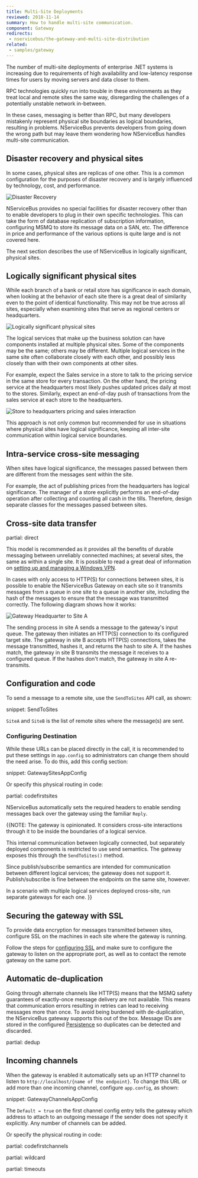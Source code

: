 ```yaml
---
title: Multi-Site Deployments
reviewed: 2018-11-14
summary: How to handle multi-site communication.
component: Gateway
redirects:
 - nservicebus/the-gateway-and-multi-site-distribution
related:
 - samples/gateway
---
```


The number of multi-site deployments of enterprise .NET systems is increasing due to requirements of high availability and low-latency response times for users by moving servers and data closer to them.

RPC technologies quickly run into trouble in these environments as they treat local and remote sites the same way, disregarding the challenges of a potentially unstable network in-between.

In these cases, messaging is better than RPC, but many developers mistakenly represent physical site boundaries as logical boundaries, resulting in problems. NServiceBus prevents developers from going down the wrong path but may leave them wondering how NServiceBus handles multi-site communication.


## Disaster recovery and physical sites

In some cases, physical sites are replicas of one other. This is a common configuration for the purposes of disaster recovery and is largely influenced by technology, cost, and performance.

![Disaster Recovery](disaster-recovery.png)

NServiceBus provides no special facilities for disaster recovery other than to enable developers to plug in their own specific technologies. This can take the form of database replication of subscription information, configuring MSMQ to store its message data on a SAN, etc. The difference in price and performance of the various options is quite large and is not covered here.

The next section describes the use of NServiceBus in logically significant, physical sites.


## Logically significant physical sites

While each branch of a bank or retail store has significance in each domain, when looking at the behavior of each site there is a great deal of similarity even to the point of identical functionality. This may not be true across all sites, especially when examining sites that serve as regional centers or headquarters.

![Logically significant physical sites](distributed-sites.png)

The logical services that make up the business solution can have components installed at multiple physical sites. Some of the components may be the same; others may be different. Multiple logical services in the same site often collaborate closely with each other, and possibly less closely than with their own components at other sites.

For example, expect the Sales service in a store to talk to the pricing service in the same store for every transaction. On the other hand, the pricing service at the headquarters most likely pushes updated prices daily at most to the stores. Similarly, expect an end-of-day push of transactions from the sales service at each store to the headquarters.

![Store to headquarters pricing and sales interaction](store-to-headquarters-pricing-and-sales.png)

This approach is not only common but recommended for use in situations where physical sites have logical significance, keeping all inter-site communication within logical service boundaries.


## Intra-service cross-site messaging

When sites have logical significance, the messages passed between them are different from the messages sent within the site.

For example, the act of publishing prices from the headquarters has logical significance. The manager of a store explicitly performs an end-of-day operation after collecting and counting all cash in the tills. Therefore, design separate classes for the messages passed between sites.


## Cross-site data transfer

partial: direct

This model is recommended as it provides all the benefits of durable messaging between unreliably connected machines; at several sites, the same as within a single site. It is possible to read a great deal of information on [setting up and managing a Windows VPN](https://technet.microsoft.com/en-us/library/hh831539.aspx).

In cases with only access to HTTP(S) for connections between sites, it is possible to enable the NServiceBus Gateway on each site so it transmits messages from a queue in one site to a queue in another site, including the hash of the messages to ensure that the message was transmitted correctly. The following diagram shows how it works:

![Gateway Headquarter to Site A](gateway-headquarter-to-site-a.png)

The sending process in site A sends a message to the gateway's input queue. The gateway then initiates an HTTP(S) connection to its configured target site. The gateway in site B accepts HTTP(S) connections, takes the message transmitted, hashes it, and returns the hash to site A. If the hashes match, the gateway in site B transmits the message it receives to a configured queue. If the hashes don't match, the gateway in site A re-transmits.


## Configuration and code

To send a message to a remote site, use the `SendToSites` API call, as shown:

snippet: SendToSites

`SiteA` and `SiteB` is the list of remote sites where the message(s) are sent.


### Configuring Destination

While these URLs can be placed directly in the call, it is recommended to put these settings in `app.config` so administrators can change them should the need arise. To do this, add this config section:

snippet: GatewaySitesAppConfig


Or specify this physical routing in code:


partial: codefirstsites


NServiceBus automatically sets the required headers to enable sending messages back over the gateway using the familiar `Reply`.

{{NOTE:
The gateway is opinionated. It considers cross-site interactions through it to be inside the boundaries of a logical service. 

This internal communication between logically connected, but separately deployed components is restricted to use send semantics. The gateway exposes this through the `SendToSites()` method. 

Since publish/subscribe semantics are intended for communication between different logical services; the gateway does not support it. Publish/subscribe is fine between the endpoints on the same site, however.

In a scenario with multiple logical services deployed cross-site, run separate gateways for each one.
}}

## Securing the gateway with SSL

To provide data encryption for messages transmitted between sites, configure SSL on the machines in each site where the gateway is running.

Follow the steps for [configuring SSL](https://docs.microsoft.com/en-us/dotnet/framework/wcf/feature-details/configuring-http-and-https) and make sure to configure the gateway to listen on the appropriate port, as well as to contact the remote gateway on the same port.


## Automatic de-duplication

Going through alternate channels like HTTP(S) means that the MSMQ safety guarantees of exactly-once message delivery are not available. This means that communication errors resulting in retries can lead to receiving messages more than once. To avoid being burdened with de-duplication, the NServiceBus gateway supports this out of the box. Message IDs are stored in the configured [Persistence](/persistence/) so duplicates can be detected and discarded.


partial: dedup


## Incoming channels

When the gateway is enabled it automatically sets up an HTTP channel to listen to `http://localhost/{name of the endpoint}`. To change this URL or add more than one incoming channel, configure `app.config`, as shown:

snippet: GatewayChannelsAppConfig

The `Default = true` on the first channel config entry tells the gateway which address to attach to an outgoing message if the sender does not specify it explicitly. Any number of channels can be added.

Or specify the physical routing in code:

partial: codefirstchannels

partial: wildcard

partial: timeouts

